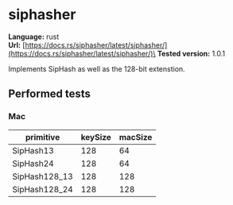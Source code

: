# siphasher

**Language:**
rust\
**Url:**
[https://docs.rs/siphasher/latest/siphasher/](https://docs.rs/siphasher/latest/siphasher/)\
**Tested version:**
1.0.1

Implements SipHash as well as the 128-bit extenstion.

## Performed tests

### Mac

| primitive | keySize | macSize |
| --- | --- | --- |
| SipHash13 | 128 | 64 |
| SipHash24 | 128 | 64 |
| SipHash128_13 | 128 | 128 |
| SipHash128_24 | 128 | 128 |
